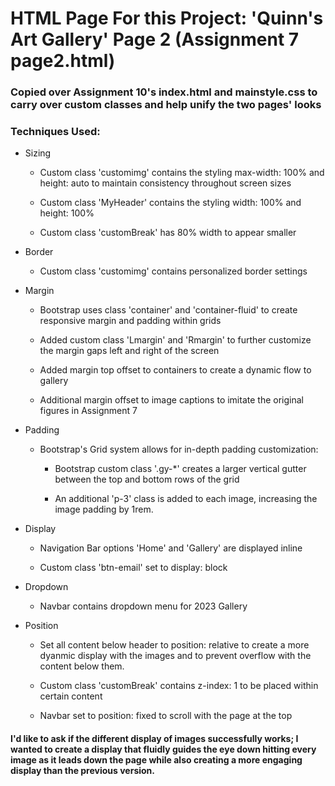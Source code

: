 # HTML Page For this Project: 'Quinn's Art Gallery' Page 2 (Assignment 7 page2.html)

### Copied over Assignment 10's index.html and mainstyle.css to carry over custom classes and help unify the two pages' looks 


### Techniques Used:

* Sizing

    - Custom class 'customimg' contains the styling max-width: 100% and height: auto to maintain consistency throughout screen sizes

    - Custom class 'MyHeader' contains the styling width: 100% and height: 100% 

    - Custom class 'customBreak' has 80% width to appear smaller 

* Border

    - Custom class 'customimg' contains personalized border settings 

* Margin

    - Bootstrap uses class 'container' and 'container-fluid' to create responsive margin and padding within grids

    - Added custom class 'Lmargin' and 'Rmargin' to further customize the margin gaps left and right of the screen

    - Added margin top offset to containers to create a dynamic flow to gallery

    - Additional margin offset to image captions to imitate the original figures in Assignment 7

* Padding

    - Bootstrap's Grid system allows for in-depth padding customization:

        - Bootstrap custom class '.gy-*' creates a larger vertical gutter between the top and bottom rows of the grid

        - An additional 'p-3' class is added to each image, increasing the image padding by 1rem.

* Display

    - Navigation Bar options 'Home' and 'Gallery' are displayed inline

    - Custom class 'btn-email' set to display: block

* Dropdown

    - Navbar contains dropdown menu for 2023 Gallery

* Position

    - Set all content below header to position: relative to create a more dyanmic display with the images and to prevent overflow with the content below them.

    - Custom class 'customBreak' contains z-index: 1 to be placed within certain content

    - Navbar set to position: fixed to scroll with the page at the top

#### I'd like to ask if the different display of images successfully works; I wanted to create a display that fluidly guides the eye down hitting every image as it leads down the page while also creating a more engaging display than the previous version.